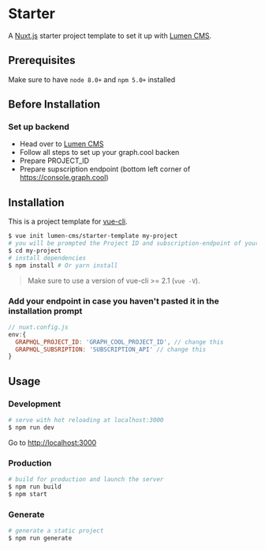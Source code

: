 # Starter

A [Nuxt.js](https://github.com/nuxt/nuxt.js) starter project template to set it up with [Lumen CMS](https://github.com/lumen-cms/lumen-cms).

## Prerequisites

Make sure to have `node 8.0+` and `npm 5.0+` installed

## Before Installation

### Set up backend
* Head over to [Lumen CMS](https://github.com/lumen-cms/lumen-graphcool)
* Follow all steps to set up your graph.cool backen
* Prepare PROJECT_ID
* Prepare supscription endpoint (bottom left corner of https://console.graph.cool)

## Installation

This is a project template for [vue-cli](https://github.com/vuejs/vue-cli).

``` bash
$ vue init lumen-cms/starter-template my-project
# you will be prompted the Project ID and subscription-endpoint of your backend
$ cd my-project                     
# install dependencies
$ npm install # Or yarn install
```

> Make sure to use a version of vue-cli >= 2.1 (`vue -V`).

### Add your endpoint in case you haven't pasted it in the installation prompt
```js
// nuxt.config.js
env:{
  GRAPHQL_PROJECT_ID: 'GRAPH_COOL_PROJECT_ID', // change this
  GRAPHQL_SUBSRIPTION: 'SUBSCRIPTION_API' // change this
}
```


## Usage

### Development

``` bash
# serve with hot reloading at localhost:3000
$ npm run dev
```

Go to [http://localhost:3000](http://localhost:3000)

### Production

``` bash
# build for production and launch the server
$ npm run build
$ npm start
```

### Generate

``` bash
# generate a static project
$ npm run generate
```
